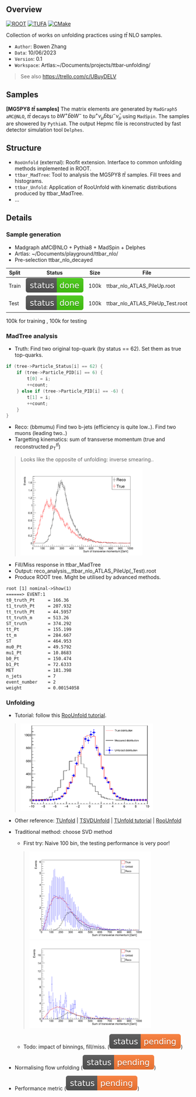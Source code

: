 ## Overview

[![ROOT](https://img.shields.io/badge/ROOT-v6.28/04-blue)](https://root.cern.ch/)
[![TUFA](https://img.shields.io/badge/TUFA-v0.1-blue)](https://github.com/peppapiggyme/ttbar-unfolding)
[![CMake](https://github.com/peppapiggyme/ttbar-unfolding/actions/workflows/cmake.yml/badge.svg)](https://github.com/peppapiggyme/ttbar-unfolding/actions/workflows/cmake.yml)

Collection of works on unfolding practices using $t\bar{t}$ NLO samples.

* `Author`: Bowen Zhang
* `Data`: 10/06/2023
* `Version`: 0.1
* `Workspace`: Artlas:~/Documents/projects/ttbar-unfolding/

> See also https://trello.com/c/UBuyDELV

## Samples

**[MG5PY8 $t\bar{t}$ samples]** The matrix elements are generated by `MadGraph5 aMC@NLO`, $t\bar{t}$ decays to $bW^{+}\bar{b}bW^{-}$ to $b\mu^{+}\nu_{\mu}\bar{b}b\mu^{-}\bar{\nu}_{\mu}$ using `MadSpin`. The samples are showered by `Pythia8`. The output Hepmc file is reconstructed by fast detector simulation tool `Delphes`.

## Structure

* `RooUnfold` (external): Roofit extension. Interface to common unfolding methods implemented in ROOT.
* `ttbar_MadTree`: Tool to analysis the MG5PY8 $t\bar{t}$ samples. Fill trees and histograms.
* `ttbar_Unfold`: Application of RooUnfold with kinematic distributions produced by ttbar_MadTree.
* ...

## Details

### Sample generation

* Madgraph aMC@NLO + Pythia8 + MadSpin + Delphes
* Artlas: ~/Documents/playground/ttbar_nlo/
* Pre-selection ttbar_nlo_decayed

| Split | Status | Size | File |
| --    | --     | --   | --   |
| Train | ![done](resources/status-done-brightgreen.svg) | 100k | ttbar_nlo_ATLAS_PileUp.root      |
| Test  | ![done](resources/status-done-brightgreen.svg) | 100k | ttbar_nlo_ATLAS_PileUp_Test.root |

 100k for training , 100k for testing 

### MadTree analysis
* Truth: Find two original top-quark (by status == 62). Set them as true top-quarks.
```c++
if (tree->Particle_Status[i] == 62) {
    if (tree->Particle_PID[i] == 6) {
        t[0] = i;
        ++count;
    } else if (tree->Particle_PID[i] == -6) {
        t[1] = i;
        ++count;
    }
}
```
* Reco: (bbmumu) Find two b-jets (efficiency is quite low..). Find two muons (leading two..)
* Targetting kinematics: sum of transverse momentum (true and reconstructed $p_{\text{T}}^{t\bar{t}}$)
>
> Looks like the opposite of unfolding: inverse smearing..
> 
> <img src="resources/dist.png" alt="Distribution" height="240px"/>
>
* Fill/Miss response in ttbar_MadTree
* Output: reco_analysis__ttbar_nlo_ATLAS_PileUp(_Test).root
* Produce ROOT tree. Might be utilised by advanced methods.
```
root [1] nominal->Show(1)
======> EVENT:1
t0_truth_Pt     = 166.36
t1_truth_Pt     = 207.932
tt_truth_Pt     = 44.5957
tt_truth_m      = 513.26
ST_truth        = 374.292
tt_Pt           = 155.199
tt_m            = 284.667
ST              = 464.953
mu0_Pt          = 49.5792
mu1_Pt          = 10.8683
b0_Pt           = 150.474
b1_Pt           = 72.6333
MET             = 181.398
n_jets          = 7
event_number    = 2
weight          = 0.00154058
```

### Unfolding

* Tutorial: follow this [RooUnfold tutorial](https://statisticalmethods.web.cern.ch/StatisticalMethods/unfolding/RooUnfold_01-Methods/).

> 
> <img src="resources/unfolding.png" alt="Tutorial" height="240px"/>
> 

* Other reference: [TUnfold](https://root.cern.ch/doc/master/classTUnfold.html) | [TSVDUnfold](https://root.cern/doc/v628/classTSVDUnfold.html) | [TUnfold tutorial](https://root.cern.ch/doc/master/group__tutorial__unfold.html) | [RooUnfold](https://gitlab.cern.ch/RooUnfold/RooUnfold)

* Traditional method: choose SVD method

    * First try: Naive 100 bin, the testing performance is very poor!
    > 
    > <img src="resources/dist_train.png" alt="Tutorial" height="240px"/>
    > 
    > <img src="resources/dist_test.png" alt="Tutorial" height="240px"/>
    > 
    * Todo: impact of binnings, fill/miss. (![pending](resources/status-pending-orange.svg))

* Normalising flow unfolding (![pending](resources/status-pending-orange.svg))
* Performance metric (![pending](resources/status-pending-orange.svg))

